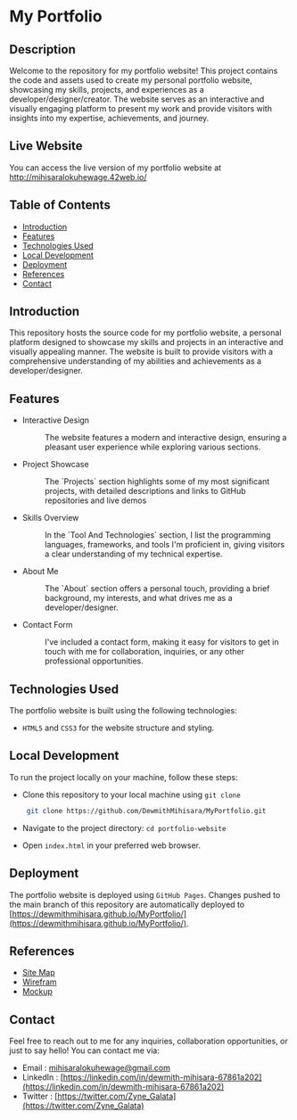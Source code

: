 # My Portfolio

## Description

Welcome to the repository for my portfolio website! This project contains the code and assets used to create my personal portfolio website, showcasing my skills, projects, and experiences as a developer/designer/creator. The website serves as an interactive and visually engaging platform to present my work and provide visitors with insights into my expertise, achievements, and journey.

## Live Website

You can access the live version of my portfolio website at http://mihisaralokuhewage.42web.io/

## Table of Contents

<ul>
  <li><a href="#introduction">Introduction</a></li>
  <li><a href="#features">Features</a></li>
  <li><a href="#technologies-used">Technologies Used</a></li>
  <li><a href="#local-development">Local Development</a></li>
  <li><a href="#deployment">Deployment</a></li>
  <li><a href="#references">References</a></li>
  <li><a href="#contact">Contact</a></li>
</ul>

## Introduction

This repository hosts the source code for my portfolio website, a personal platform designed to showcase my skills and projects in an interactive and visually appealing manner. The website is built to provide visitors with a comprehensive understanding of my abilities and achievements as a developer/designer.

## Features

* Interactive Design
  <dl>
    <dd>The website features a modern and interactive design, ensuring a pleasant user experience while exploring various sections.</dd>
  </dl>
* Project Showcase
  <dl>
    <dd>The `Projects` section highlights some of my most significant projects, with detailed descriptions and links to GitHub repositories and live demos</dd>
  </dl>
* Skills Overview
  <dl>
    <dd>In the `Tool And Technologies` section, I list the programming languages, frameworks, and tools I'm proficient in, giving visitors a clear understanding of my technical expertise.</dd>
  </dl>
* About Me
  <dl>
    <dd>The `About` section offers a personal touch, providing a brief background, my interests, and what drives me as a developer/designer.</dd>
  </dl>
* Contact Form
  <dl>
    <dd>I've included a contact form, making it easy for visitors to get in touch with me for collaboration, inquiries, or any other professional opportunities.</dd>
  </dl>

## Technologies Used

The portfolio website is built using the following technologies:

* `HTML5` and `CSS3` for the website structure and styling.

## Local Development

To run the project locally on your machine, follow these steps:

* Clone this repository to your local machine using `git clone`
  
  ```sh
   git clone https://github.com/DewmithMihisara/MyPortfolio.git
   ```
* Navigate to the project directory: `cd portfolio-website`
* Open `index.html` in your preferred web browser.

## Deployment

The portfolio website is deployed using `GitHub Pages`. Changes pushed to the main branch of this repository are automatically deployed to [https://dewmithmihisara.github.io/MyPortfolio/](https://dewmithmihisara.github.io/MyPortfolio/).

## References

* [Site Map](https://www.gloomaps.com/zxGCXJhMAG)
* [Wirefram](https://drive.google.com/drive/folders/1ekJ0i7GGgrkzyWrjQ0S72QaOaAP5qxFk?usp=drive_link)
* [Mockup](https://www.figma.com/file/tgEf6UCBaVZB8P6FKhyCDn/My-Portfolio?type=design&node-id=0%3A1&mode=design&t=qeaVPrP1nBwC5Y1P-1)

## Contact

Feel free to reach out to me for any inquiries, collaboration opportunities, or just to say hello! You can contact me via:

* Email : mihisaralokuhewage@gmail.com
* LinkedIn : [https://linkedin.com/in/dewmith-mihisara-67861a202](https://linkedin.com/in/dewmith-mihisara-67861a202)
* Twitter : [https://twitter.com/Zyne_Galata](https://twitter.com/Zyne_Galata)


